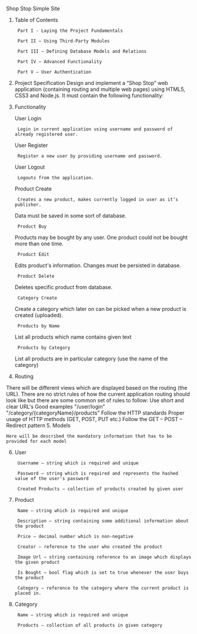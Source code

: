 Shop Stop Simple Site

1. Table of Contents

		Part I - Laying the Project Fundamentals
	
		Part II – Using Third-Party Modules
	
		Part III – Defining Database Models and Relations
	
		Part IV – Advanced Functionality 
	
		Part V – User Authentication
	
2. Project Specification
Design and implement a “Shop Stop” web application (containing routing and multiple web pages) using HTML5, CSS3 and Node.js. It must contain the following functionality:
3. Functionality

	User Login
	
		Login in current application using username and password of already registered user.
		
	User Register
	
		Register a new user by providing username and password.
		
	User Logout
	
		Logouts from the application.
		
	Product Create
	
		Creates a new product, makes currently logged in user as it’s publisher.
		
	Data must be saved in some sort of database.
	
		Product Buy
		
	Products may be bought by any user. One product could not be bought more than one time.
	
		Product Edit
		
	Edits product's information. Changes must be persisted in database.
	
		Product Delete
		
	Deletes specific product from database.
	
		Category Create
		
	Create a category which later on can be picked when a new product is created (uploaded).
	
		Products by Name
		
	List all products which name contains given text
	
		Products by Category
		
	List all products are in particular category (use the name of the category)
	

4. Routing

There will be different views which are displayed based on the routing (the URL). There are no strict rules of how the current application routing should look like but there are some common set of rules to follow:
	Use short and clear URL's
	Good examples
	"/user/login"
	"/category/{categoryName}/products"
	Follow the HTTP standards
	Proper usage of HTTP methods (GET, POST, PUT etc.)
	Follow the GET – POST – Redirect pattern
5. Models

	Here will be described the mandatory information that has to be provided for each model
	
6. User

		Username – string which is required and unique
	
		Password – string which is required and represents the hashed value of the user's password
	
		Created Products – collection of products created by given user
	
7. Product

		Name – string which is required and unique
	
		Description – string containing some additional information about the product
	
		Price – decimal number which is non-negative
	
		Creator – reference to the user who created the product
	
		Image Url – string containing reference to an image which displays the given product
	
		Is Bought – bool flag which is set to true whenever the user buys the product
	
		Category – reference to the category where the current product is placed in.
	
8. Category

		Name – string which is required and unique
	
		Products – collection of all products in given category
	
